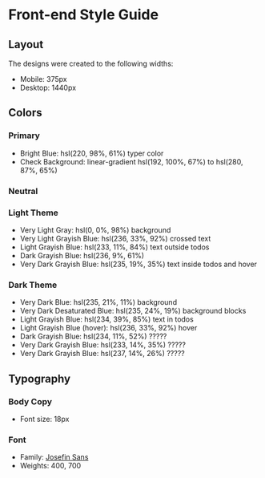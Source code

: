 # Front-end Style Guide

## Layout

The designs were created to the following widths:

- Mobile: 375px
- Desktop: 1440px

## Colors

### Primary

- Bright Blue: hsl(220, 98%, 61%) typer color
- Check Background: linear-gradient hsl(192, 100%, 67%) to hsl(280, 87%, 65%)

### Neutral

### Light Theme

- Very Light Gray: hsl(0, 0%, 98%) background
- Very Light Grayish Blue: hsl(236, 33%, 92%) crossed text
- Light Grayish Blue: hsl(233, 11%, 84%) text outside todos
- Dark Grayish Blue: hsl(236, 9%, 61%)
- Very Dark Grayish Blue: hsl(235, 19%, 35%) text inside todos and hover

### Dark Theme

- Very Dark Blue: hsl(235, 21%, 11%) background
- Very Dark Desaturated Blue: hsl(235, 24%, 19%) background blocks
- Light Grayish Blue: hsl(234, 39%, 85%) text in todos
- Light Grayish Blue (hover): hsl(236, 33%, 92%) hover
- Dark Grayish Blue: hsl(234, 11%, 52%) ?????
- Very Dark Grayish Blue: hsl(233, 14%, 35%) ?????
- Very Dark Grayish Blue: hsl(237, 14%, 26%) ?????

## Typography

### Body Copy

- Font size: 18px

### Font

- Family: [Josefin Sans](https://fonts.google.com/specimen/Josefin+Sans)
- Weights: 400, 700
